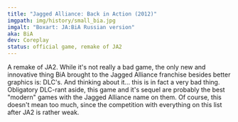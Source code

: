 ```yaml
---
title: "Jagged Alliance: Back in Action (2012)"
imgpath: img/history/small_bia.jpg
imgalt: "Boxart: JA:BiA Russian version"
aka: BiA 
dev: Coreplay 
status: official game, remake of JA2 
---
```


A remake of JA2. While it's not really a bad game, the only new and innovative thing BiA brought to the Jagged Alliance franchise besides better graphics is: DLC's. And thinking about it... this is in fact a very bad thing.
Obligatory DLC-rant aside, this game and it's sequel are probably the best "modern" games with the Jagged Alliance name on them. Of course, this doesn't mean too much, since the competition with everything on this list after JA2 is rather weak.

